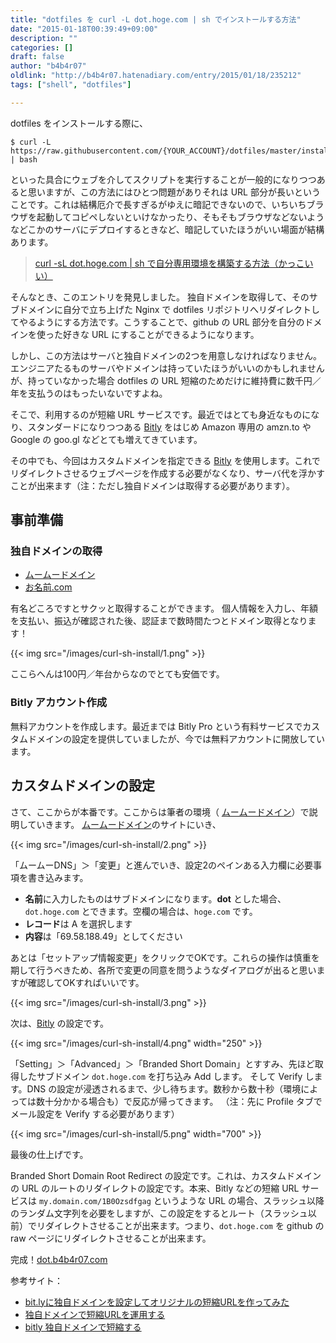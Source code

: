 ```yaml
---
title: "dotfiles を curl -L dot.hoge.com | sh でインストールする方法"
date: "2015-01-18T00:39:49+09:00"
description: ""
categories: []
draft: false
author: "b4b4r07"
oldlink: "http://b4b4r07.hatenadiary.com/entry/2015/01/18/235212"
tags: ["shell", "dotfiles"]

---
```


dotfiles をインストールする際に、

```console
$ curl -L https://raw.githubusercontent.com/{YOUR_ACCOUNT}/dotfiles/master/install.sh | bash
```

といった具合にウェブを介してスクリプトを実行することが一般的になりつつあると思いますが、この方法にはひとつ問題がありそれは URL 部分が長いということです。これは結構厄介で長すぎるがゆえに暗記できないので、いちいちブラウザを起動してコピペしないといけなかったり、そもそもブラウザなどないようなどこかのサーバにデプロイするときなど、暗記していたほうがいい場面が結構あります。

>[curl -sL dot.hoge.com | sh で自分専用環境を構築する方法（かっこいい）](http://orgachem.hatenablog.com/entry/2014/05/13/001100)

そんなとき、このエントリを発見しました。
独自ドメインを取得して、そのサブドメインに自分で立ち上げた Nginx で dotfiles リポジトリへリダイレクトしてやるようにする方法です。こうすることで、github の URL 部分を自分のドメインを使った好きな URL にすることができるようになります。

しかし、この方法はサーバと独自ドメインの2つを用意しなければなりません。エンジニアたるものサーバやドメインは持っていたほうがいいのかもしれませんが、持っていなかった場合 dotfiles の URL 短縮のためだけに維持費に数千円／年を支払うのはもったいないですよね。

そこで、利用するのが短縮 URL サービスです。最近ではとても身近なものになり、スタンダードになりつつある [Bitly](https://bitly.com) をはじめ Amazon 専用の amzn.to や Google の goo.gl などとても増えてきています。

その中でも、今回はカスタムドメインを指定できる [Bitly](https://bitly.com) を使用します。これでリダイレクトさせるウェブページを作成する必要がなくなり、サーバ代を浮かすことが出来ます（注：ただし独自ドメインは取得する必要があります）。

## 事前準備

### 独自ドメインの取得

- [ムームードメイン](http://muumuu-domain.com)
- [お名前.com](http://お名前.com)

有名どころですとサクッと取得することができます。
個人情報を入力し、年額を支払い、振込が確認された後、認証まで数時間たつとドメイン取得となります！

{{< img src="/images/curl-sh-install/1.png" >}}

ここらへんは100円／年台からなのでとても安価です。

### Bitly アカウント作成

無料アカウントを作成します。最近までは Bitly Pro という有料サービスでカスタムドメインの設定を提供していましたが、今では無料アカウントに開放しています。

## カスタムドメインの設定

さて、ここからが本番です。ここからは筆者の環境（ [ムームードメイン](http://muumuu-domain.com)）で説明していきます。 [ムームードメイン](http://muumuu-domain.com)のサイトにいき、

{{< img src="/images/curl-sh-install/2.png" >}}

「ムームーDNS」＞「変更」と進んでいき、設定2のペインある入力欄に必要事項を書き込みます。

- **名前**に入力したものはサブドメインになります。**dot** とした場合、`dot.hoge.com` とできます。空欄の場合は、`hoge.com` です。
- **レコード**は A を選択します
- **内容**は「69.58.188.49」としてください

あとは「セットアップ情報変更」をクリックでOKです。これらの操作は慎重を期して行うべきため、各所で変更の同意を問うようなダイアログが出ると思いますが確認してOKすればいいです。

{{< img src="/images/curl-sh-install/3.png" >}}

次は、[Bitly](https://bitly.com) の設定です。

{{< img src="/images/curl-sh-install/4.png" width="250" >}}

「Setting」＞「Advanced」＞「Branded Short Domain」とすすみ、先ほど取得したサブドメイン `dot.hoge.com` を打ち込み Add します。
そして Verify します。DNS の設定が浸透されるまで、少し待ちます。数秒から数十秒（環境によっては数十分かかる場合も）で反応が帰ってきます。
（注：先に Profile タブでメール設定を Verify する必要があります）

{{< img src="/images/curl-sh-install/5.png" width="700" >}}

最後の仕上げです。

Branded Short Domain Root Redirect の設定です。これは、カスタムドメインの URL のルートのリダイレクトの設定です。本来、Bitly などの短縮 URL サービスは `my.domain.com/1B0Ozsdfgag` というような URL の場合、スラッシュ以降のランダム文字列を必要をしますが、この設定をするとルート（スラッシュ以前）でリダイレクトさせることが出来ます。つまり、`dot.hoge.com` を github の raw ページにリダイレクトさせることが出来ます。

完成！[dot.b4b4r07.com](https://raw.github.com/b4b4r07/dotfiles/master/etc/install)

参考サイト：

- [bit.lyに独自ドメインを設定してオリジナルの短縮URLを作ってみた](http://yuhnote.com/2012/04/23/bitly-custom-domain/)
- [独自ドメインで短縮URLを運用する](http://cmshikaku.com/feature/?p=1583)
- [bitly 独自ドメインで短縮する](http://blog.tomget.com/?p=680)
